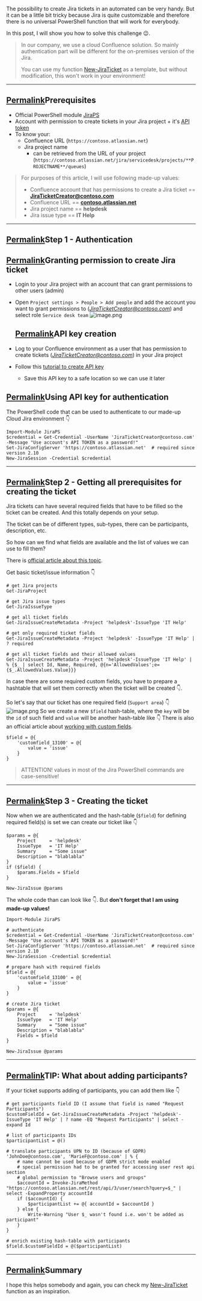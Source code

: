 The possibility to create Jira tickets in an automated can be very handy. But it can be a little bit tricky because Jira is quite customizable and therefore there is no universal PowerShell function that will work for everybody.

In this post, I will show you how to solve this challenge 😉.

> In our company, we use a cloud Confluence solution. So mainly authentication part will be different for the on-premises version of the Jira.
> 
> You can use my function [New-JiraTicket][1] as a template, but without modification, this won't work in your environment!

___

## [Permalink][2]Prerequisites

-   Official PowerShell module [JiraPS][3]
-   Account with permission to create tickets in your Jira project + it's [API token][4]
-   To know your:
    -   Confluence URL (`https://contoso.atlassian.net`)
    -   Jira project name
        -   can be retrieved from the URL of your project (`https://contoso.atlassian.net/jira/servicedesk/projects/**PROJECTNAME**/queues`)

> For purposes of this article, I will use following made-up values:
> 
> -   Confluence account that has permissions to create a Jira ticket == **[JiraTicketCreator@contoso.com][5]**
> -   Confluence URL == **[contoso.atlassian.net][6]**
> -   Jira project name == **helpdesk**
> -   Jira issue type == **IT Help**

___

## [Permalink][7]Step 1 - Authentication

## [Permalink][8]Granting permission to create Jira ticket

-   Login to your Jira project with an account that can grant permissions to other users (admin)
-   Open `Project settings > People > Add people` and add the account you want to grant permissions to (_[JiraTicketCreator@contoso.com][9]_) and select role `Service desk team` ![image.png](https://cdn.hashnode.com/res/hashnode/image/upload/v1648111127107/I35LNvh-j.png?auto=compress,format&format=webp)
    
    ## [Permalink][10]API key creation
    
-   Log to your Confluence environment as a user that has permission to create tickets (_[JiraTicketCreator@contoso.com][11]_) in your Jira project
-   Follow this [tutorial to create API key][12]
    -   Save this API key to a safe location so we can use it later

## [Permalink][13]Using API key for authentication

The PowerShell code that can be used to authenticate to our made-up Cloud Jira environment 👇

```
Import-Module JiraPS
$credential = Get-Credential -UserName 'JiraTicketCreator@contoso.com' -Message "Use account's API TOKEN as a password!"
Set-JiraConfigServer 'https://contoso.atlassian.net'  # required since version 2.10
New-JiraSession -Credential $credential
```

___

## [Permalink][14]Step 2 - Getting all prerequisites for creating the ticket

Jira tickets can have several required fields that have to be filled so the ticket can be created. And this totally depends on your setup.

The ticket can be of different types, sub-types, there can be participants, description, etc.

So how can we find what fields are available and the list of values we can use to fill them?

There is [official article about this topic][15].

Get basic ticket/issue information 👇

```
# get Jira projects
Get-JiraProject

# get Jira issue types
Get-JiraIssueType

# get all ticket fields
Get-JiraIssueCreateMetadata -Project 'helpdesk'-IssueType 'IT Help'

# get only required ticket fields
Get-JiraIssueCreateMetadata -Project 'helpdesk' -IssueType 'IT Help' | ? required

# get all ticket fields and their allowed values
Get-JiraIssueCreateMetadata -Project 'helpdesk'-IssueType 'IT Help' | % {$_ | select Id, Name, Required, @{n='AllowedValues';e={$_.AllowedValues.Value}}}
```

In case there are some required custom fields, you have to prepare a hashtable that will set them correctly when the ticket will be created 👇.

So let's say that our ticket has one required field (`Support area`) 👇 ![image.png](https://cdn.hashnode.com/res/hashnode/image/upload/v1648115118663/E4gt6KDn6.png?auto=compress,format&format=webp) So we create a new `$field` hash-table, where the `key` will be the `id` of such field and `value` will be another hash-table like 👇 There is also an official article about [working with custom fields][16].

```
$field = @{
    'customfield_13100' = @{
        value = 'issue'
    }
}
```

> ATTENTION! values in most of the Jira PowerShell commands are case-sensitive!

___

## [Permalink][17]Step 3 - Creating the ticket

Now when we are authenticated and the hash-table (`$field`) for defining required field(s) is set we can create our ticket like 👇

```
$params = @{
    Project     = 'helpdesk'
    IssueType   = 'IT Help'
    Summary     = "Some issue"
    Description = "blablabla"
}
if ($field) {
    $params.Fields = $field
}

New-JiraIssue @params
```

The whole code than can look like 👇. But **don't forget that I am using made-up values!**

```
Import-Module JiraPS

# authenticate
$credential = Get-Credential -UserName 'JiraTicketCreator@contoso.com' -Message "Use account's API TOKEN as a password!"
Set-JiraConfigServer 'https://contoso.atlassian.net'  # required since version 2.10
New-JiraSession -Credential $credential

# prepare hash with required fields
$field = @{
    'customfield_13100' = @{
        value = 'issue'
    }
}

# create Jira ticket
$params = @{
    Project     = 'helpdesk'
    IssueType   = 'IT Help'
    Summary     = "Some issue"
    Description = "blablabla"
    Fields = $field
}

New-JiraIssue @params
```

___

## [Permalink][18]TIP: What about adding participants?

If your ticket supports adding of participants, you can add them like 👇

```
# get participants field ID (I assume that field is named "Request Participants")
$customFieldId = Get-JiraIssueCreateMetadata -Project 'helpdesk'-IssueType 'IT Help' | ? name -EQ "Request Participants" | select -expand Id

# list of participants IDs
$participantList = @()

# translate participants UPN to ID (because of GDPR)
'JohnDoe@contoso.com', 'MarieF@contoso.com' | % {
    # name cannot be used because of GDPR strict mode enabled
    # special permission had to be granted for accessing user rest api section
    # global permission to "Browse users and groups"
    $accountId = Invoke-JiraMethod "https://contoso.atlassian.net/rest/api/3/user/search?query=$_" | select -ExpandProperty accountId
    if ($accountId) {
        $participantList += @{ accountId = $accountId }
    } else {
        Write-Warning "User $_ wasn't found i.e. won't be added as participant"
    }
}

# enrich existing hash-table with participants
$field.$customFieldId = @($participantList)
```

___

## [Permalink][19]Summary

I hope this helps somebody and again, you can check my [New-JiraTicket][20] function as an inspiration.

[1]: https://github.com/ztrhgf/useful_powershell_functions/blob/master/JIRA/New-JIRATicket.ps1
[2]: https://doitpsway.com/how-to-create-a-jira-ticket-using-powershell#heading-prerequisites "Permalink"
[3]: https://www.powershellgallery.com/packages/JiraPS/2.9.0
[4]: https://support.atlassian.com/atlassian-account/docs/manage-api-tokens-for-your-atlassian-account/
[5]: mailto:JiraTicketCreator@contoso.com
[6]: https://contoso.atlassian.net/
[7]: https://doitpsway.com/how-to-create-a-jira-ticket-using-powershell#heading-step-1-authentication "Permalink"
[8]: https://doitpsway.com/how-to-create-a-jira-ticket-using-powershell#heading-granting-permission-to-create-jira-ticket "Permalink"
[9]: mailto:JiraTicketCreator@contoso.com
[10]: https://doitpsway.com/how-to-create-a-jira-ticket-using-powershell#heading-api-key-creation "Permalink"
[11]: mailto:JiraTicketCreator@contoso.com
[12]: https://support.atlassian.com/atlassian-account/docs/manage-api-tokens-for-your-atlassian-account/#Create-an-API-token
[13]: https://doitpsway.com/how-to-create-a-jira-ticket-using-powershell#heading-using-api-key-for-authentication "Permalink"
[14]: https://doitpsway.com/how-to-create-a-jira-ticket-using-powershell#heading-step-2-getting-all-prerequisites-for-creating-the-ticket "Permalink"
[15]: https://atlassianps.org/docs/JiraPS/about/creating-issues.html
[16]: https://atlassianps.org/docs/JiraPS/about/custom-fields.html
[17]: https://doitpsway.com/how-to-create-a-jira-ticket-using-powershell#heading-step-3-creating-the-ticket "Permalink"
[18]: https://doitpsway.com/how-to-create-a-jira-ticket-using-powershell#heading-tip-what-about-adding-participants "Permalink"
[19]: https://doitpsway.com/how-to-create-a-jira-ticket-using-powershell#heading-summary "Permalink"
[20]: https://github.com/ztrhgf/useful_powershell_functions/blob/master/JIRA/New-JIRATicket.ps1